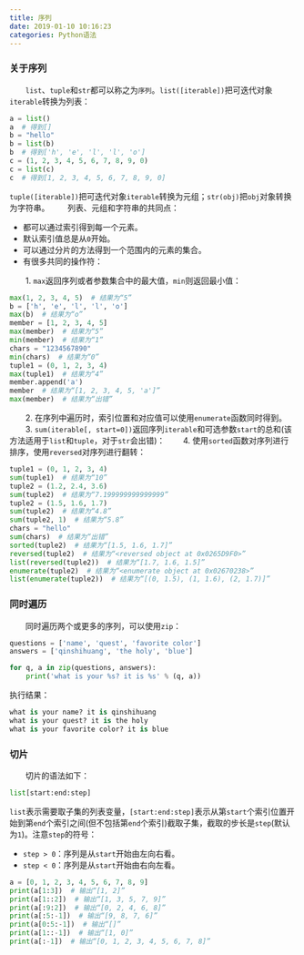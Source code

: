 ```yaml
---
title: 序列
date: 2019-01-10 10:16:23
categories: Python语法
---
```

### 关于序列

&emsp;&emsp;`list`、`tuple`和`str`都可以称之为`序列`。`list([iterable])`把可迭代对象`iterable`转换为列表：

``` python
a = list()
a  # 得到[]
b = "hello"
b = list(b)
b  # 得到['h', 'e', 'l', 'l', 'o']
c = (1, 2, 3, 4, 5, 6, 7, 8, 9, 0)
c = list(c)
c  # 得到[1, 2, 3, 4, 5, 6, 7, 8, 9, 0]
```

`tuple([iterable])`把可迭代对象`iterable`转换为元组；`str(obj)`把`obj`对象转换为字符串。
&emsp;&emsp;列表、元组和字符串的共同点：

- 都可以通过索引得到每一个元素。
- 默认索引值总是从`0`开始。
- 可以通过分片的方法得到一个范围内的元素的集合。
- 有很多共同的操作符：

&emsp;&emsp;1. `max`返回序列或者参数集合中的最大值，`min`则返回最小值：

``` python
max(1, 2, 3, 4, 5)  # 结果为“5”
b = ['h', 'e', 'l', 'l', 'o']
max(b)  # 结果为“o”
member = [1, 2, 3, 4, 5]
max(member)  # 结果为“5”
min(member)  # 结果为“1”
chars = "1234567890"
min(chars)  # 结果为“0”
tuple1 = (0, 1, 2, 3, 4)
max(tuple1)  # 结果为“4”
member.append('a')
member  # 结果为“[1, 2, 3, 4, 5, 'a']”
max(member)  # 结果为“出错”
```

&emsp;&emsp;2. 在序列中遍历时，索引位置和对应值可以使用`enumerate`函数同时得到。
&emsp;&emsp;3. `sum(iterable[, start=0])`返回序列`iterable`和可选参数`start`的总和(该方法适用于`list`和`tuple`，对于`str`会出错)：
&emsp;&emsp;4. 使用`sorted`函数对序列进行排序，使用`reversed`对序列进行翻转：

``` python
tuple1 = (0, 1, 2, 3, 4)
sum(tuple1)  # 结果为“10”
tuple2 = (1.2, 2.4, 3.6)
sum(tuple2)  # 结果为“7.199999999999999”
tuple2 = (1.5, 1.6, 1.7)
sum(tuple2)  # 结果为“4.8”
sum(tuple2, 1)  # 结果为“5.8”
chars = "hello"
sum(chars)  # 结果为“出错”
sorted(tuple2)  # 结果为“[1.5, 1.6, 1.7]”
reversed(tuple2)  # 结果为“<reversed object at 0x0265D9F0>”
list(reversed(tuple2))  # 结果为“[1.7, 1.6, 1.5]”
enumerate(tuple2)  # 结果为“<enumerate object at 0x02670238>”
list(enumerate(tuple2))  # 结果为“[(0, 1.5), (1, 1.6), (2, 1.7)]”
```

### 同时遍历

&emsp;&emsp;同时遍历两个或更多的序列，可以使用`zip`：

``` python
questions = ['name', 'quest', 'favorite color']
answers = ['qinshihuang', 'the holy', 'blue']

for q, a in zip(questions, answers):
    print('what is your %s? it is %s' % (q, a))
```

执行结果：

``` python
what is your name? it is qinshihuang
what is your quest? it is the holy
what is your favorite color? it is blue
```

### 切片

&emsp;&emsp;切片的语法如下：

``` python
list[start:end:step]
```

`list`表示需要取子集的列表变量，`[start:end:step]`表示从第`start`个索引位置开始到第`end`个索引之间(但不包括第`end`个索引)截取子集，截取的步长是`step`(默认为`1`)。注意`step`的符号：

- `step > 0`：序列是从`start`开始由左向右看。
- `step < 0`：序列是从`start`开始由右向左看。

``` python
a = [0, 1, 2, 3, 4, 5, 6, 7, 8, 9]
print(a[1:3])  # 输出“[1, 2]”
print(a[1::2])  # 输出“[1, 3, 5, 7, 9]”
print(a[:9:2])  # 输出“[0, 2, 4, 6, 8]”
print(a[:5:-1])  # 输出“[9, 8, 7, 6]”
print(a[0:5:-1])  # 输出“[]”
print(a[1::-1])  # 输出“[1, 0]”
print(a[:-1])  # 输出“[0, 1, 2, 3, 4, 5, 6, 7, 8]”
```